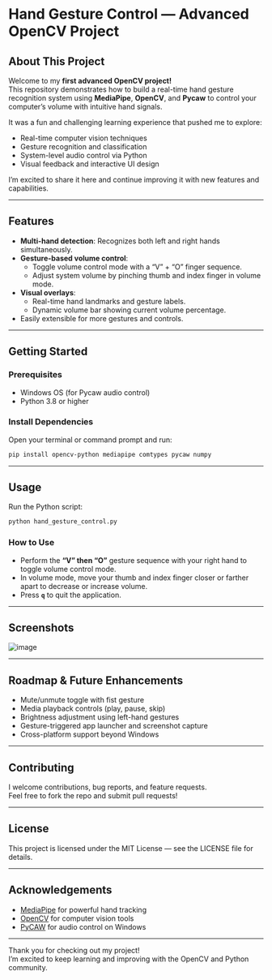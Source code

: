 

# Hand Gesture Control — Advanced OpenCV Project


## About This Project

Welcome to my **first advanced OpenCV project!**  
This repository demonstrates how to build a real-time hand gesture recognition system using **MediaPipe**, **OpenCV**, and **Pycaw** to control your computer’s volume with intuitive hand signals.

It was a fun and challenging learning experience that pushed me to explore:

- Real-time computer vision techniques  
- Gesture recognition and classification  
- System-level audio control via Python  
- Visual feedback and interactive UI design  

I’m excited to share it here and continue improving it with new features and capabilities.

---

## Features

- **Multi-hand detection**: Recognizes both left and right hands simultaneously.  
- **Gesture-based volume control**:  
  - Toggle volume control mode with a “V” + “O” finger sequence.  
  - Adjust system volume by pinching thumb and index finger in volume mode.  
- **Visual overlays**:  
  - Real-time hand landmarks and gesture labels.  
  - Dynamic volume bar showing current volume percentage.  
- Easily extensible for more gestures and controls.

---

## Getting Started

### Prerequisites

- Windows OS (for Pycaw audio control)  
- Python 3.8 or higher

### Install Dependencies

Open your terminal or command prompt and run:

```bash
pip install opencv-python mediapipe comtypes pycaw numpy
```

---

## Usage

Run the Python script:

```bash
python hand_gesture_control.py
```

### How to Use

- Perform the **“V” then “O”** gesture sequence with your right hand to toggle volume control mode.  
- In volume mode, move your thumb and index finger closer or farther apart to decrease or increase volume.  
- Press **`q`** to quit the application.

---

## Screenshots

![image](https://github.com/user-attachments/assets/8bec3dd7-ba0b-4305-bcb7-2d859ab310a3)


---

## Roadmap & Future Enhancements

- Mute/unmute toggle with fist gesture  
- Media playback controls (play, pause, skip)  
- Brightness adjustment using left-hand gestures  
- Gesture-triggered app launcher and screenshot capture  
- Cross-platform support beyond Windows  

---

## Contributing

I welcome contributions, bug reports, and feature requests.  
Feel free to fork the repo and submit pull requests!

---

## License

This project is licensed under the MIT License — see the LICENSE file for details.

---

## Acknowledgements

- [MediaPipe](https://mediapipe.dev/) for powerful hand tracking  
- [OpenCV](https://opencv.org/) for computer vision tools  
- [PyCAW](https://github.com/AndreMiras/pycaw) for audio control on Windows  

---

Thank you for checking out my project!  
I’m excited to keep learning and improving with the OpenCV and Python community.

